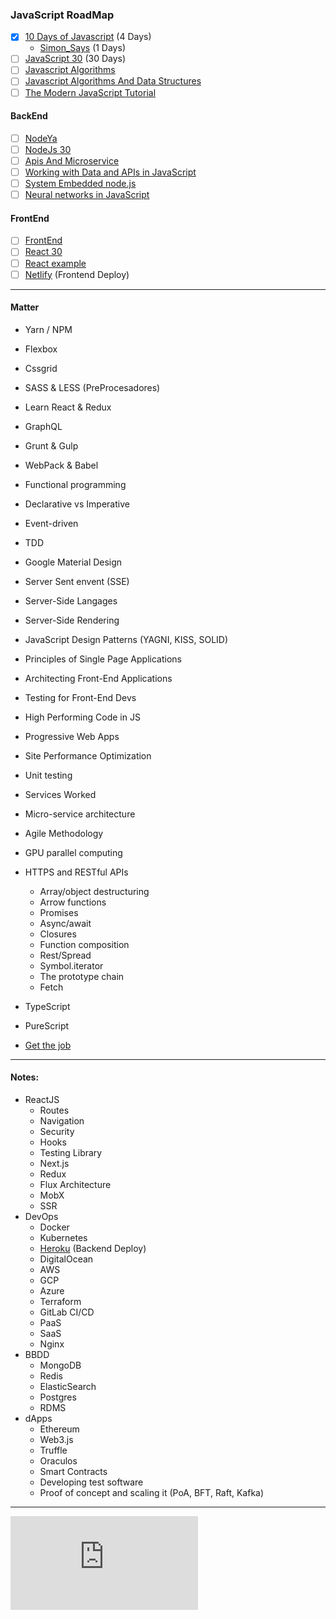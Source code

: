### JavaScript RoadMap
- [x] [10 Days of Javascript](https://www.hackerrank.com/domains/tutorials/10-days-of-javascript) (4 Days)
   - [Simon_Says]() (1 Days) 
- [ ] [JavaScript 30](https://javascript30.com/) (30 Days)  
- [ ] [Javascript Algorithms](https://github.com/trekhleb/javascript-algorithms)
- [ ] [Javascript Algorithms And Data Structures](https://www.freecodecamp.org/)  
- [ ] [The Modern JavaScript Tutorial](https://javascript.info/)  

#### BackEnd 
- [ ] [NodeYa](http://www.tutorialesprogramacionya.com/javascriptya/nodejsya/) 
- [ ] [NodeJs 30](https://www.nodejsera.com/30-days-of-node.html)   
- [ ] [Apis And Microservice](https://www.freecodecamp.org/)   
- [ ] [Working with Data and APIs in JavaScript](https://www.youtube.com/playlist?list=PLRqwX-V7Uu6YxDKpFzf_2D84p0cyk4T7X)
- [ ] [System Embedded node.js](http://embeddednodejs.com/)
- [ ] [Neural networks in JavaScript](https://scrimba.com/g/gneuralnetworks) 

#### FrontEnd 
- [ ] [FrontEnd](https://frontendmasters.com/books/front-end-handbook/2019/) 
- [ ] [React 30](https://www.fullstackreact.com/30-days-of-react/) 
- [ ] [React example](https://reactjsexample.com/)
- [ ] [Netlify](https://www.netlify.com) (Frontend Deploy)
_____
#### Matter
* Yarn / NPM 
* Flexbox
* Cssgrid
* SASS & LESS (PreProcesadores) 
* Learn React & Redux
* GraphQL
* Grunt & Gulp
* WebPack & Babel
* Functional programming
* Declarative vs Imperative 
* Event-driven
* TDD
* Google Material Design
* Server Sent envent (SSE)
* Server-Side Langages
* Server-Side Rendering

* JavaScript Design Patterns (YAGNI, KISS, SOLID) 
* Principles of Single Page Applications
* Architecting Front-End Applications
* Testing for Front-End Devs
* High Performing Code in JS
* Progressive Web Apps
* Site Performance Optimization
* Unit testing
* Services Worked
* Micro-service architecture
* Agile Methodology
* GPU parallel computing
* HTTPS and RESTful APIs

    * Array/object destructuring
    * Arrow functions
    * Promises
    * Async/await
    * Closures
    * Function composition
    * Rest/Spread
    * Symbol.iterator
    * The prototype chain
    * Fetch
    
* TypeScript
* PureScript

- [Get the job](https://github.com/FernandoFH/Programming_Interview_Study_Plan)

______ 
#### Notes: 
- ReactJS
	- Routes
	- Navigation 
	- Security
	- Hooks
	- Testing Library
	- Next.js
	- Redux
	- Flux Architecture
	- MobX
	- SSR 
- DevOps 
	- Docker
	- Kubernetes
	- [Heroku](https://www.heroku.com/) (Backend Deploy)
	- DigitalOcean 	
	- AWS
	- GCP 
	- Azure
	- Terraform
	- GitLab CI/CD
	- PaaS
	- SaaS
	- Nginx
- BBDD
	- MongoDB
	- Redis
	- ElasticSearch
	- Postgres
	- RDMS
- dApps
	- Ethereum
	- Web3.js
	- Truffle
	- Oraculos
	- Smart Contracts
	- Developing test software
	- Proof of concept and scaling it (PoA, BFT, Raft, Kafka)


______
![equation](http://latex.codecogs.com/svg.latex?%24%24lim_%7Bx+%5Cto%7B0%7D%7D%24%24)


